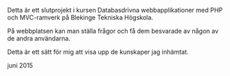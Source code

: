 Detta är ett slutprojekt i kursen Databasdrivna webbapplikationer med PHP och MVC-ramverk på Blekinge Tekniska Högskola.

På webbplatsen kan man ställa frågor och få dem besvarade av någon av de andra användarna.

Detta är ett sätt för mig att visa upp de kunskaper jag inhämtat. 

juni 2015